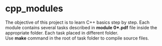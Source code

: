 # cpp_modules
The objective of this project is to learn C++ basics step by step. Each module contains several tasks described in **module 0\*.pdf** file inside the appropriate folder. Each task placed in different folder.  
Use **make** command in the root of task folder to compile source files.
